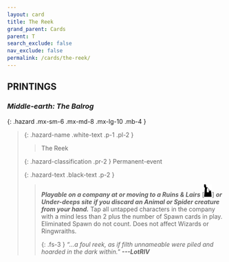 ```yaml
---
layout: card
title: The Reek
grand_parent: Cards
parent: T
search_exclude: false
nav_exclude: false
permalink: /cards/the-reek/
---
```


## PRINTINGS


### _Middle-earth: The Balrog_

{: .hazard .mx-sm-6 .mx-md-8 .mx-lg-10 .mb-4 }
> {: .hazard-name .white-text .p-1 .pl-2 }
> > <div class="hazard-mp"></div>
> > <div class="card-name">The Reek</div>
>
> {: .hazard-classification .pr-2 }
> Permanent-event
>
> {: .hazard-text .black-text .p-2 }
> > ***Playable on a company at or moving to a Ruins & Lairs*** \[![](/assets/images/ruinlair.svg)] ***or Under-deeps site if you discard an Animal or Spider creature from your hand.*** Tap all untapped characters in the company with a mind less than 2 plus the number of Spawn cards in play. Eliminated Spawn do not count. Does not affect Wizards or Ringwraiths.   
> > 
> > {: .fs-3 } 
> > _“...a foul reek, as if filth unnameable were piled and hoarded in the dark within."_ ***---&#65279;LotRIV*** 
>
